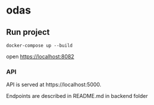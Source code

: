 # odas

## Run project
```
docker-compose up --build
```
open [https://localhost:8082](http://localhost:8081)

### API

API is served at https://localhost:5000.

Endpoints are described in README.md in backend folder
